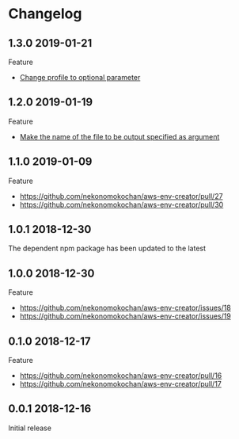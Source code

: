 # Changelog

## 1.3.0 2019-01-21

Feature

- [Change profile to optional parameter](https://github.com/nekonomokochan/aws-env-creator/pull/38)

## 1.2.0 2019-01-19

Feature

- [Make the name of the file to be output specified as argument](https://github.com/nekonomokochan/aws-env-creator/pull/34)

## 1.1.0 2019-01-09

Feature

- https://github.com/nekonomokochan/aws-env-creator/pull/27
- https://github.com/nekonomokochan/aws-env-creator/pull/30

## 1.0.1 2018-12-30

The dependent npm package has been updated to the latest 

## 1.0.0 2018-12-30

Feature

- https://github.com/nekonomokochan/aws-env-creator/issues/18
- https://github.com/nekonomokochan/aws-env-creator/issues/19

## 0.1.0 2018-12-17

Feature

- https://github.com/nekonomokochan/aws-env-creator/pull/16
- https://github.com/nekonomokochan/aws-env-creator/pull/17

## 0.0.1 2018-12-16

Initial release
